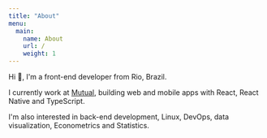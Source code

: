 ```yaml
---
title: "About"
menu:
  main:
    name: About
    url: /
    weight: 1
---
```


Hi 👋, I'm a front-end developer from Rio, Brazil.

I currently work at [Mutual](https://mutual.club/), building web and mobile
apps with React, React Native and TypeScript.

I'm also interested in back-end development, Linux, DevOps, data visualization,
Econometrics and Statistics.
